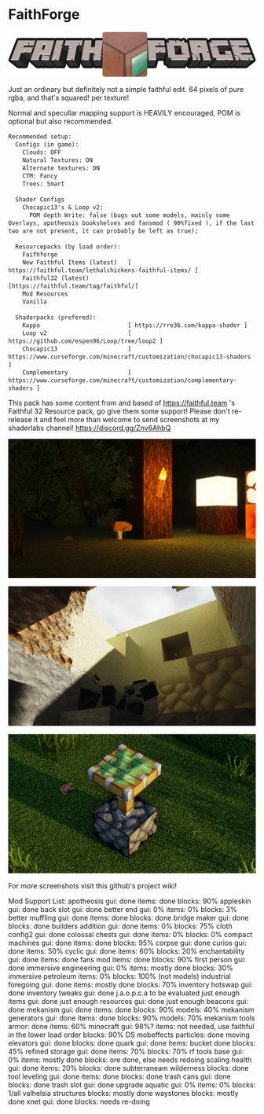 # FaithForge
<p align="center">
  <img src="github.png">
</p>
Just an ordinary but definitely not a simple faithful edit. 64 pixels of pure rgba, and that's squared! per texture!

Normal and specullar mapping support is HEAVILY encouraged, POM is optional but also recommended.

    Recommended setup:
      Configs (in game):
        Clouds: OFF
        Natural Textures: ON
        Alternate textures: ON
        CTM: Fancy
        Trees: Smart

      Shader Configs
        Chocapic13's & Loop v2:
          POM depth Write: false (bugs out some models, mainly some Overlays, apotheosis bookshelves and fansmod ( 90%fixed ), if the last two are not present, it can probably be left as true);

      Resourcepacks (by load order):
        Faifhforge
        New Faithful Items (latest)   [ https://faithful.team/lethalchickens-faithful-items/ ]
        Faithful32 (latest)           [https://faithful.team/tag/faithful/]
        Mod Resources
        Vanilla
      
      Shaderpacks (prefered):
        Kappa                         [ https://rre36.com/kappa-shader ]
        Loop v2                       [ https://github.com/espen96/Loop/tree/loop2 ]
        Chocapic13                    [ https://www.curseforge.com/minecraft/customization/chocapic13-shaders ]
        Complementary                 [ https://www.curseforge.com/minecraft/customization/complementary-shaders ]

This pack has some content from and based of https://faithful.team 's Faithful 32 Resource pack, go give them some support!
Please don't re-release it and feel more than welcome to send screenshots at my shaderlabs channel! https://discord.gg/Znv6AhbQ


<p align="center">
  <img src="screen2.jpg">
</p>

<p align="center">
  <img src="screen3.jpg">
</p>

<p align="center">
  <img src="screen4.jpg">
</p>

For more screenshots visit this github's project wiki! 

Mod Support List:
    apotheosis
        gui: done
        items: done
        blocks: 90%
    appleskin
        gui: done
    back slot
        gui: done
    better end
        gui: 0%
        items: 0%
        blocks: 3%
    better muffling
        gui: done
        items: done
        blocks: done
    bridge maker
        gui: done
        blocks: done
    builders addition
        gui: done
        items: 0%
        blocks: 75%
    cloth config2
        gui: done
    colossal chests
        gui: done
        items: 0%
        blocks: 0%
    compact machines
        gui: done
        items: done
        blocks: 95%
    corpse
        gui: done
    curios
        gui: done
        items: 50%
    cyclic
        gui: done
        items: 60%
        blocks: 20%
    enchantability
        gui: done
        items: done
    fans mod
        items: done
        blocks: 90%
    first person
        gui: done
    immersive engineering
        gui: 0%
        items: mostly done
        blocks: 30%
    immersive petroleum
        items: 0%
        blocks: 100% (not models)
    industrial foregoing
        gui: done
        items: mostly done
        blocks: 70%
    inventory hotswap
        gui: done
    inventory tweaks
        gui: done
    j.a.o.p.c.a
        to be evaluated
    just enough items
        gui: done
    just enough resources
        gui: done
    just enough beacons
        gui: done
    mekanism
        gui: done
        items: done
        blocks: 90%
        models: 40%
    mekanism generators
        gui: done
        items: done
        blocks: 90%
        models: 70%
    mekanism tools
        armor: done
        items: 60%
    minecraft
        gui: 98%?
        items: not needed, use faithful in the lower load order
        blocks: 90%
    DS mobeffects
        particles: done
    moving elevators
        gui: done
        blocks: done
    quark
        gui: done
        items: bucket done
        blocks: 45%
    refined storage
        gui: done
        items: 70%
        blocks: 70%
    rf tools base
        gui: 0%
        items: mostly done
        blocks: ore done, else needs redoing
    scaling health
        gui: done
        items: 20%
        blocks: done
    subterraneam wilderness
        blocks: done
    tool leveling
        gui: done
        items: done
        blocks: done
    trash cans
        gui: done
        blocks: done
    trash slot
        gui: done
    upgrade aquatic
        gui: 0%
        items: 0%
        blocks: 1/all
    valhelsia structures
        blocks: mostly done
    waystones
        blocks: mostly done
    xnet
        gui: done
        blocks: needs re-doing

